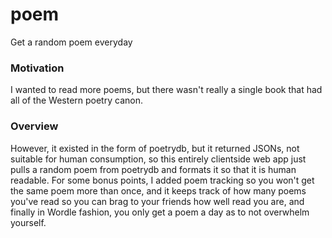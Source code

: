# poem
Get a random poem everyday

### Motivation
I wanted to read more poems, but there wasn't really a single book that had all of the Western poetry canon.
### Overview
However, it existed in the form of poetrydb, but it returned JSONs, not suitable for human consumption, so this entirely clientside web app just pulls a random poem from poetrydb and formats it so that it is human readable. For some bonus points, I added poem tracking so you won't get the same poem more than once, and it keeps track of how many poems you've read so you can brag to your friends how well read you are, and finally in Wordle fashion, you only get a poem a day as to not overwhelm yourself.
